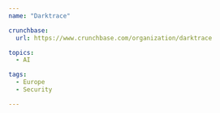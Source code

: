 ```yaml
---
name: "Darktrace"

crunchbase:
  url: https://www.crunchbase.com/organization/darktrace

topics:
  - AI

tags:
  - Europe
  - Security

---
```


